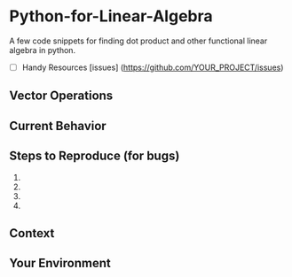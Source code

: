 # Python-for-Linear-Algebra

A few code snippets for finding dot product and other functional linear algebra in python. 

<!--- Provide a general summary of the issue in the Title above -->

<!--
    Thank you very much for contributing to this project by creating an issue! 
    To avoid duplicate issues we ask you to check off the following list.
-->

<!-- Checked checkbox should look like this: [x] -->
- [ ] Handy Resources [issues] (https://github.com/YOUR_PROJECT/issues)

## Vector Operations
<!--- 
    If you're describing a bug, tell us what should happen.
    If you're suggesting a change/improvement, tell us how it should work. 
-->

## Current Behavior
<!--- 
    If describing a bug, tell us what happens instead of the expected behavior.
    If suggesting a change/improvement, explain the difference from current behavior. 
-->

## Steps to Reproduce (for bugs)

1.
2.
3.
4.

## Context
<!--- 
    How has this issue affected you? What are you trying to accomplish? 
    Providing context helps us come up with a solution that is most useful in the real world.
-->    

## Your Environment
<!--- Include as many relevant details about the environment with which you experienced the bug. -->
